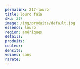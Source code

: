 ```yaml
---
permalink: 217-louro
title: louro faïa
sku: 217
image: /img/produits/default.jpg
essence: louro
region: amériques
details: 
produits: 
couleur: 
densite: 
veines: sans
rarete: 
---
```


